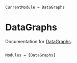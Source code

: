 ```@meta
CurrentModule = DataGraphs
```

# DataGraphs

Documentation for [DataGraphs](https://github.com/mtfishman/DataGraphs.jl).

```@index
```

```@autodocs
Modules = [DataGraphs]
```

